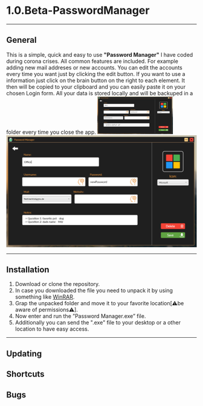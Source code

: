 # 1.0.Beta-PasswordManager

---

## General
This is a simple, quick and easy to use **"Password Manager"** I have coded during corona crises. All common features are included. For example adding new mail addreses or new accounts. You can edit the accounts every time you want just by clicking the edit button. If you want to use a information just click on the brain button on the right to each element. It then will be copied to your clipboard and you can easily paste it on your chosen Login form. All your data is stored locally and will be backuped in a folder every time you close the app.
<img src="GitHub/EditScreen.PNG" width="200" Height="100">
![test](GitHub/EditScreen.PNG)

---

## Installation 

1. Download or clone the repository. 
2. In case you downloaded the file you need to unpack it by using something like [WinRAR](https://www.chip.de/downloads/WinRAR-64-Bit_37666786.html).
3. Grap the unpacked folder and move it to your favorite location[⚠be aware of permissions⚠].
4. Now enter and run the ”Password Manager.exe” file.
5. Additionally you can send the ".exe" file to your desktop or a other location to have easy access. 

---

## Updating
## Shortcuts
## Bugs
